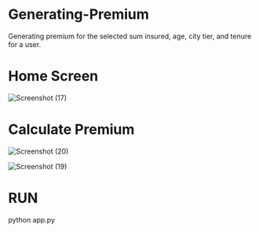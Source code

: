 # Generating-Premium
Generating premium for the selected sum insured, age, city tier, and tenure for a user.

<h1>Home Screen</h1>

![Screenshot (17)](https://github.com/ajoshi222/Generating-Premium/assets/69758727/a849d6eb-7682-4e65-9d7a-feee4801f301)


<h1>Calculate Premium</h1>

![Screenshot (20)](https://github.com/ajoshi222/Generating-Premium/assets/69758727/92444fab-0575-495c-bead-4ad450929b30)

![Screenshot (19)](https://github.com/ajoshi222/Generating-Premium/assets/69758727/75cf640e-7769-4ee4-bbf3-11e27dfa55be)


<h1>RUN</h1>
python app.py
